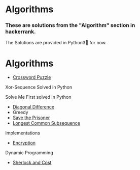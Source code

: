 # Algorithms 
 
### **These are solutions from the "Algorithm" section in hackerrank.**

The Solutions are provided in Python3:snake: for now.
# Algorithms

- [Crossword Puzzle](https://www.hackerrank.com/challenges/crossword-puzzle/problem)

Xor-Sequence Solved in Python

Solve Me First solved in Python

- [Diagonal Difference](https://github.com/swapnanildutta/Hackerrank-Codes/blob/master/Algorithms/Diagonal%20Difference.js)
- Greedy
- [Save the Prisoner](https://www.hackerrank.com/challenges/save-the-prisoner/problem)
- [Longest Common Subsequence](https://www.hackerrank.com/challenges/dynamic-programming-classics-the-longest-common-subsequence/problem)

Implementations
- [Encryption](https://www.hackerrank.com/challenges/encryption/problem)

Dynamic Programming
- [Sherlock and Cost](https://www.hackerrank.com/challenges/sherlock-and-cost/problem)
